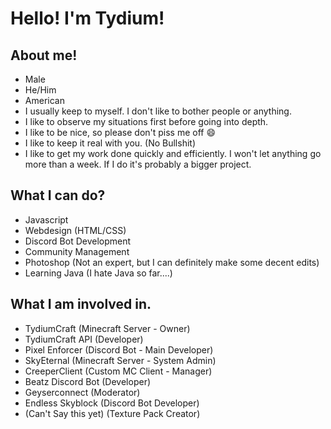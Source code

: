 # Hello! I'm Tydium!

## About me!
- Male
- He/Him
- American
- I usually keep to myself. I don't like to bother people or anything.
- I like to observe my situations first before going into depth.
- I like to be nice, so please don't piss me off 😄
- I like to keep it real with you. (No Bullshit)
- I like to get my work done quickly and efficiently. I won't let anything go more than a week. If I do it's probably a bigger project.

## What I can do?
- Javascript
- Webdesign (HTML/CSS)
- Discord Bot Development
- Community Management
- Photoshop (Not an expert, but I can definitely make some decent edits)
- Learning Java (I hate Java so far....)

## What I am involved in.
- TydiumCraft (Minecraft Server - Owner)
- TydiumCraft API (Developer)
- Pixel Enforcer (Discord Bot - Main Developer)
- SkyEternal (Minecraft Server - System Admin)
- CreeperClient (Custom MC Client - Manager)
- Beatz Discord Bot (Developer)
- Geyserconnect (Moderator)
- Endless Skyblock (Discord Bot Developer)
- (Can't Say this yet) (Texture Pack Creator)
